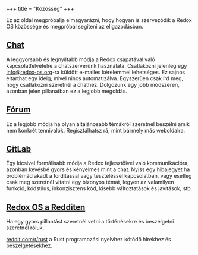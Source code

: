 +++
title = "Közösség"
+++

Ez az oldal megpróbálja elmagyarázni, hogy hogyan is szerveződik a Redox OS közössége és megpróbál segíteni az eligazodásban.

<a id="chat"></a>
## [Chat](https://chat.redox-os.org)

A leggyorsabb és legnyíltabb módja a Redox csapatával való kapcsolatfelvételre a chatszerverünk használata. Csatlakozni jelenleg egy [info@redox-os.org](mailto:info@redox-os.org)-ra küldött e-mailes kérelemmel lehetséges. Ez sajnos eltarthat egy ideig, mivel nincs automatizálva. Egyszerűen csak írd meg, hogy csatlakozni szeretnél a chathez. Dolgozunk egy jobb módszeren, azonban jelen pillanatban ez a legjobb megoldás.

<a id="forum"></a>
## [Fórum](https://discourse.redox-os.org/)

Ez a legjobb módja ha olyan általánosabb témákról szeretnél beszélni amik nem konkrét tennivalók. Regisztálhatsz rá, mint bármely más weboldalra.

<a id="gitlab"></a>
## [GitLab](https://gitlab.redox-os.org/redox-os/redox)

Egy kicsivel formálisabb módja a Redox fejlesztőivel való kommunikációra, azonban kevésbé gyors és kényelmes mint a chat. Nyiss egy hibajegyet ha problémád akadt a fordítással vagy teszteléssel kapcsolatban, vagy esetleg csak meg szeretnél vitatni egy bizonyos témát, legyen az valamilyen funkció, kódstílus, inkonzisztens kód, kisebb változtatások és javítások, stb.

<a id="reddit"></a>
## [Redox OS a Redditen](https://www.reddit.com/r/Redox/)

Ha egy gyors pillantást szeretnél vetni a történésekre és beszélgetni szeretnél róluk.

[reddit.com/r/rust](https://www.reddit.com/r/rust) a Rust programozási nyelvhez kötődő hírekhez és beszélgetésekhez.
